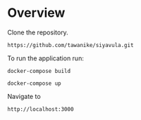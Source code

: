 # Overview

Clone the repository.

```
https://github.com/tawanike/siyavula.git
```

To run the application run:

```
docker-compose build
```

```
docker-compose up
```

Navigate to 

`
http://localhost:3000
`